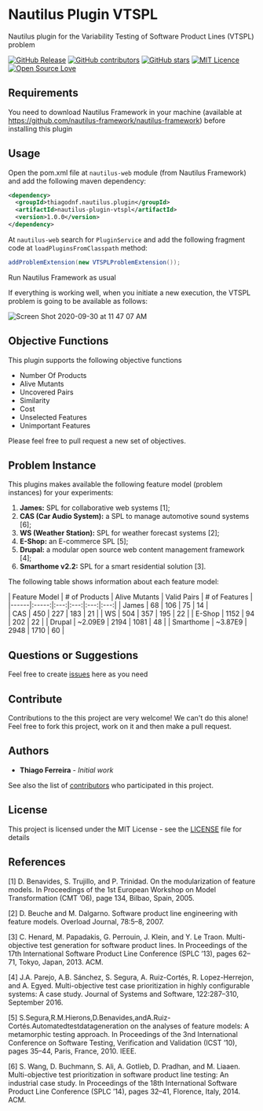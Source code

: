 # Nautilus Plugin VTSPL

Nautilus plugin for the Variability Testing of Software Product Lines (VTSPL) problem

[![GitHub Release](https://img.shields.io/github/release/nautilus-framework/nautilus-plugin-vtspl.svg)](https://github.com/nautilus-framework/nautilus-plugin-vtspl/releases/latest)
[![GitHub contributors](https://img.shields.io/github/contributors/nautilus-framework/nautilus-plugin-vtspl.svg)](https://github.com/nautilus-framework/nautilus-plugin-vtspl/graphs/contributors)
[![GitHub stars](https://img.shields.io/github/stars/nautilus-framework/nautilus-plugin-vtspl.svg)](https://github.com/almende/nautilus-framework/nautilus-plugin-vtspl)
[![MIT Licence](https://badges.frapsoft.com/os/mit/mit.svg?v=103)](https://opensource.org/licenses/mit-license.php)
[![Open Source Love](https://badges.frapsoft.com/os/v1/open-source.svg?v=103)](https://github.com/ellerbrock/open-source-badges/)

## Requirements

You need to download Nautilus Framework in your machine (available at https://github.com/nautilus-framework/nautilus-framework) before installing this plugin

## Usage

Open the pom.xml file at ```nautilus-web``` module (from Nautilus Framework) and add the following maven dependency:

```xml
<dependency>
  <groupId>thiagodnf.nautilus.plugin</groupId>
  <artifactId>nautilus-plugin-vtspl</artifactId>
  <version>1.0.0</version>
</dependency>
```

At ```nautilus-web``` search for `PluginService` and add the following fragment code at ```loadPluginsFromClasspath``` method:

```java
addProblemExtension(new VTSPLProblemExtension());
```

Run Nautilus Framework as usual

If everything is working well, when you initiate a new execution, the VTSPL problem is going to be available as follows:

![Screen Shot 2020-09-30 at 11 47 07 AM](https://user-images.githubusercontent.com/114015/94708545-bb346580-0312-11eb-99b6-5fba786e071f.png)

## Objective Functions

This plugin supports the following objective functions 

- Number Of Products
- Alive Mutants
- Uncovered Pairs
- Similarity
- Cost
- Unselected Features
- Unimportant Features

Please feel free to pull request a new set of objectives.

## Problem Instance

This plugins makes available the following feature model (problem instances) for your experiments:

1. **James:** SPL for collaborative web systems [1];
2. **CAS (Car Audio System):** a SPL to manage automotive sound systems [6];
3. **WS (Weather Station):** SPL for weather forecast systems [2];
4. **E-Shop:** an E-commerce SPL [5];
5. **Drupal:** a modular open source web content management framework [4];
6. **Smarthome v2.2:** SPL for a smart residential solution [3].

The following table shows information about each feature model:

| Feature Model | # of Products  | Alive Mutants | Valid Pairs | # of Features |
|------|:-----:|:---:|:---:|:---:|:---:|
|		James       |       68            |    106     |    75     |        14 |   
|		CAS         |       450           |    227     |    183    |        21 |
|		WS          |       504           |    357     |    195    |        22 |
|		E-Shop      |      1152           |     94     |    202    |        22 |
|		Drupal      | ~2.09E9     |    2194    |   1081    |        48 |
|		Smarthome   | ~3.87E9     |    2948    |   1710    |        60 |

## Questions or Suggestions

Feel free to create <a href="https://github.com/nautilus-framework/nautilus-plugin-vtspl/issues">issues</a> here as you need

## Contribute

Contributions to the this project are very welcome! We can't do this alone! Feel free to fork this project, work on it and then make a pull request.

## Authors

* **Thiago Ferreira** - *Initial work*

See also the list of [contributors](https://github.com/nautilus-framework/nautilus-plugin-vtspl/graphs/contributors) who participated in this project.

## License

This project is licensed under the MIT License - see the [LICENSE](LICENSE) file for details

## References

[1] D. Benavides, S. Trujillo, and P. Trinidad. On the modularization of feature models. In Proceedings of the 1st European Workshop on Model Transformation (CMT ’06), page 134, Bilbao, Spain, 2005.

[2] D. Beuche and M. Dalgarno. Software product line engineering with feature models. Overload Journal, 78:5–8, 2007.

[3] C. Henard, M. Papadakis, G. Perrouin, J. Klein, and Y. Le Traon. Multi-objective test generation for software product lines. In Proceedings of the 17th International Software Product Line Conference (SPLC ’13), pages 62–71, Tokyo, Japan, 2013. ACM.

[4] J.A. Parejo, A.B. Sánchez, S. Segura, A. Ruiz-Cortés, R. Lopez-Herrejon, and A. Egyed. Multi-objective test case prioritization in highly configurable systems: A case study. Journal of Systems and Software, 122:287–310, September 2016.

[5] S.Segura,R.M.Hierons,D.Benavides,andA.Ruiz-Cortés.Automatedtestdatageneration on the analyses of feature models: A metamorphic testing approach. In Proceedings of the 3nd International Conference on Software Testing, Verification and Validation (ICST ’10), pages 35–44, Paris, France, 2010. IEEE.

[6] S. Wang, D. Buchmann, S. Ali, A. Gotlieb, D. Pradhan, and M. Liaaen. Multi-objective test prioritization in software product line testing: An industrial case study. In Proceedings of the 18th International Software Product Line Conference (SPLC ’14), pages 32–41, Florence, Italy, 2014. ACM.


